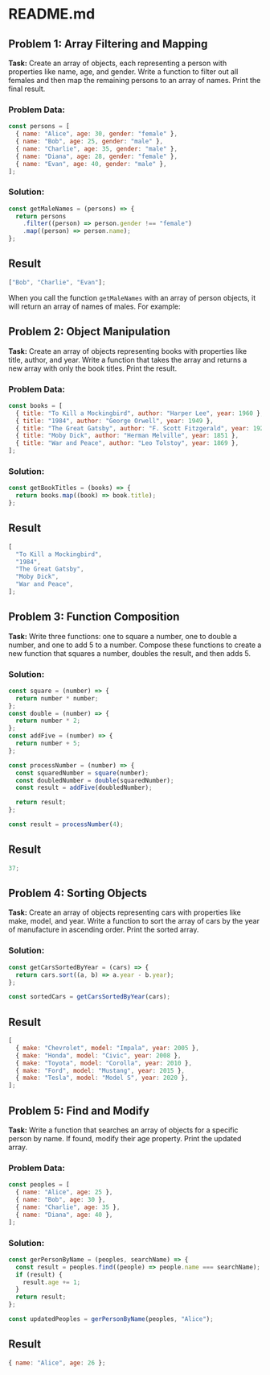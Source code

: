 # README.md

## Problem 1: Array Filtering and Mapping

**Task:** Create an array of objects, each representing a person with properties like name, age, and gender. Write a function to filter out all females and then map the remaining persons to an array of names. Print the final result.

### Problem Data:

```javascript
const persons = [
  { name: "Alice", age: 30, gender: "female" },
  { name: "Bob", age: 25, gender: "male" },
  { name: "Charlie", age: 35, gender: "male" },
  { name: "Diana", age: 28, gender: "female" },
  { name: "Evan", age: 40, gender: "male" },
];
```

### Solution:

```javascript
const getMaleNames = (persons) => {
  return persons
    .filter((person) => person.gender !== "female")
    .map((person) => person.name);
};
```

## Result

```javascript
["Bob", "Charlie", "Evan"];
```

When you call the function `getMaleNames` with an array of person objects, it will return an array of names of males. For example:

## Problem 2: Object Manipulation

**Task:** Create an array of objects representing books with properties like title, author, and year. Write a function that takes the array and returns a new array with only the book titles. Print the result.

### Problem Data:

```javascript
const books = [
  { title: "To Kill a Mockingbird", author: "Harper Lee", year: 1960 },
  { title: "1984", author: "George Orwell", year: 1949 },
  { title: "The Great Gatsby", author: "F. Scott Fitzgerald", year: 1925 },
  { title: "Moby Dick", author: "Herman Melville", year: 1851 },
  { title: "War and Peace", author: "Leo Tolstoy", year: 1869 },
];
```

### Solution:

```javascript
const getBookTitles = (books) => {
  return books.map((book) => book.title);
};
```

## Result

```javascript
[
  "To Kill a Mockingbird",
  "1984",
  "The Great Gatsby",
  "Moby Dick",
  "War and Peace",
];
```

## Problem 3: Function Composition

**Task:** Write three functions: one to square a number, one to double a number, and one to add 5 to a number. Compose these functions to create a new function that squares a number, doubles the result, and then adds 5.

### Solution:

```javascript
const square = (number) => {
  return number * number;
};
const double = (number) => {
  return number * 2;
};
const addFive = (number) => {
  return number + 5;
};

const processNumber = (number) => {
  const squaredNumber = square(number);
  const doubledNumber = double(squaredNumber);
  const result = addFive(doubledNumber);

  return result;
};

const result = processNumber(4);
```

## Result

```javascript
37;
```

## Problem 4: Sorting Objects

**Task:** Create an array of objects representing cars with properties like make, model, and year. Write a function to sort the array of cars by the year of manufacture in ascending order. Print the sorted array.

### Solution:

```javascript
const getCarsSortedByYear = (cars) => {
  return cars.sort((a, b) => a.year - b.year);
};

const sortedCars = getCarsSortedByYear(cars);
```

## Result

```javascript
[
  { make: "Chevrolet", model: "Impala", year: 2005 },
  { make: "Honda", model: "Civic", year: 2008 },
  { make: "Toyota", model: "Corolla", year: 2010 },
  { make: "Ford", model: "Mustang", year: 2015 },
  { make: "Tesla", model: "Model S", year: 2020 },
];
```

## Problem 5: Find and Modify

**Task:** Write a function that searches an array of objects for a specific person by name. If found, modify their age property. Print the updated array.

### Problem Data:

```javascript
const peoples = [
  { name: "Alice", age: 25 },
  { name: "Bob", age: 30 },
  { name: "Charlie", age: 35 },
  { name: "Diana", age: 40 },
];
```

### Solution:

```javascript
const gerPersonByName = (peoples, searchName) => {
  const result = peoples.find((people) => people.name === searchName);
  if (result) {
    result.age += 1;
  }
  return result;
};

const updatedPeoples = gerPersonByName(peoples, "Alice");
```

## Result

```javascript
{ name: "Alice", age: 26 };
```
